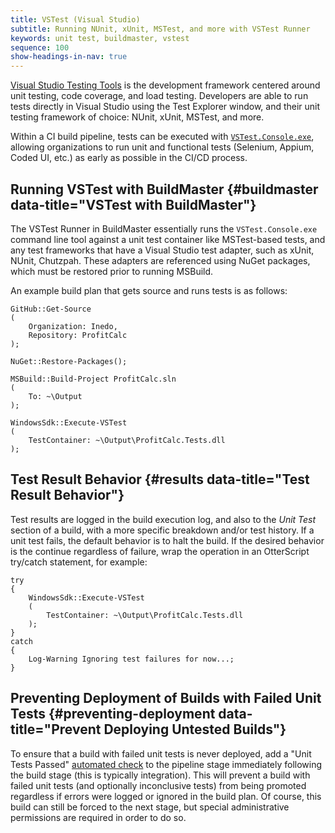 ```yaml
---
title: VSTest (Visual Studio)
subtitle: Running NUnit, xUnit, MSTest, and more with VSTest Runner
keywords: unit test, buildmaster, vstest
sequence: 100
show-headings-in-nav: true
---
```


[Visual Studio Testing Tools](https://docs.microsoft.com/en-us/visualstudio/test/improve-code-quality) is the development framework centered around unit testing, code coverage, and load testing. Developers are able to run tests directly in Visual Studio using the Test Explorer window, and their unit testing framework of choice: NUnit, xUnit, MSTest, and more.

Within a CI build pipeline, tests can be executed with [`VSTest.Console.exe`](https://docs.microsoft.com/en-us/visualstudio/test/vstest-console-options), allowing organizations to run unit and functional tests (Selenium, Appium, Coded UI, etc.) as early as possible in the CI/CD process.

## Running VSTest with BuildMaster {#buildmaster data-title="VSTest with BuildMaster"}

The VSTest Runner in BuildMaster essentially runs the `VSTest.Console.exe` command line tool against a unit test container like MSTest-based tests, and any test frameworks that have a Visual Studio test adapter, such as xUnit, NUnit, Chutzpah. These adapters are referenced using NuGet packages, which must be restored prior to running MSBuild.

An example build plan that gets source and runs tests is as follows:

```
GitHub::Get-Source
(
    Organization: Inedo,
    Repository: ProfitCalc
);
 
NuGet::Restore-Packages();

MSBuild::Build-Project ProfitCalc.sln
(  
    To: ~\Output
);

WindowsSdk::Execute-VSTest
(
    TestContainer: ~\Output\ProfitCalc.Tests.dll
);
```

## Test Result Behavior {#results data-title="Test Result Behavior"}

Test results are logged in the build execution log, and also to the *Unit Test* section of a build, with a more specific breakdown and/or test history. If a unit test fails, the default behavior is to halt the build. If the desired behavior is the continue regardless of failure, wrap the operation in an OtterScript try/catch statement, for example:

```
try
{
    WindowsSdk::Execute-VSTest
    (
        TestContainer: ~\Output\ProfitCalc.Tests.dll
    );
}
catch
{
    Log-Warning Ignoring test failures for now...;
}
```

## Preventing Deployment of Builds with Failed Unit Tests {#preventing-deployment data-title="Prevent Deploying Untested Builds"}

To ensure that a build with failed unit tests is never deployed, add a "Unit Tests Passed" [automated check](/docs/buildmaster/verification/pipelines/approvals-and-gates/automated-checks) to the pipeline stage immediately following the build stage (this is typically integration). This will prevent a build with failed unit tests (and optionally inconclusive tests) from being promoted regardless if errors were logged or ignored in the build plan. Of course, this build can still be forced to the next stage, but special administrative permissions are required in order to do so.